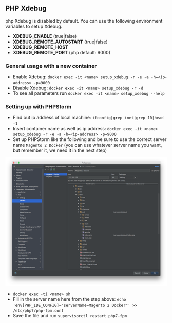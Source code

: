 ## PHP Xdebug 
php Xdebug is disabled by default. You can use the following environment variables to setup Xdebug.

- **XDEBUG_ENABLE** (true|false)
- **XDEBUG_REMOTE_AUTOSTART** (true|false)
- **XDEBUG_REMOTE_HOST**
- **XDEBUG_REMOTE_PORT** (php default: 9000)

### General usage with a new container 

- Enable Xdebug: `docker exec -it <name> setup_xdebug -r -e -a -h=<ip-address> -p=9000`
- Disable Xdebug: `docker exec -it <name> setup_xdebug -r -d`
- To see all parameters run `docker exec -it <name> setup_xdebug --help`

### Setting up with PHPStorm

- Find out ip address of local machine: `ifconfig|grep inet|grep 10|head -1`
- Insert container name as well as ip address: `docker exec -it <name> setup_xdebug -r -e -a -h=<ip-address> -p=9000`
- Set up PHPStorm like the following and be sure to use the correct server name `Magento 2 Docker` (you can use whatever server name you want, but remember it, we need it in the next step)

![alt text](phpstorm-xdebug-settings.png "Xdebug PHPStorm Settings")

- `docker exec -ti <name> sh`
- Fill in the server name here from the step above: `echo 'env[PHP_IDE_CONFIG]="serverName=Magento 2 Docker"' >> /etc/php7/php-fpm.conf`
- Save the file and run `supervisorctl restart php7-fpm`
